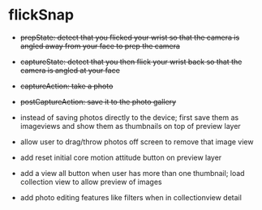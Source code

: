 # flickSnap

- ~~prepState: detect that you flicked your wrist so that the camera is angled away from your face to prep the camera~~
- ~~captureState: detect that you then flick your wrist back so that the camera is angled at your face~~
- ~~captureAction: take a photo~~
- ~~postCaptureAction: save it to the photo gallery~~

- instead of saving photos directly to the device; first save them as imageviews and show them as thumbnails on top of preview layer
- allow user to drag/throw photos off screen to remove that image view 
- add reset initial core motion attitude button on preview layer
- add a view all button when user has more than one thumbnail; load collection view to allow preview of images
- add photo editing features like filters when in collectionview detail 